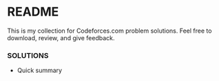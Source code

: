 # README #

This is my collection for Codeforces.com problem solutions. Feel free to download, review, and give feedback.

### SOLUTIONS ###

* Quick summary